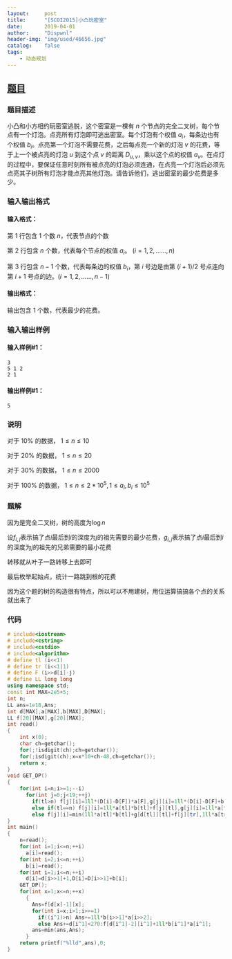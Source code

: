 ```yaml
---
layout:		post
title:		"[SCOI2015]小凸玩密室"
date:		2019-04-01
author:		"Dispwnl"
header-img:	"img/used/46656.jpg"
catalog:	false
tags:
    - 动态规划
---
```


## [题目](<https://www.luogu.org/problemnew/show/P4253>)

### 题目描述

小凸和小方相约玩密室逃脱，这个密室是一棵有 $n$ 个节点的完全二叉树，每个节点有一个灯泡。点亮所有灯泡即可逃出密室。每个灯泡有个权值 $a_i$，每条边也有个权值 $b_i$。点亮第一个灯泡不需要花费，之后每点亮一个新的灯泡 $v$ 的花费，等于上一个被点亮的灯泡 $u$ 到这个点 $v$ 的距离 $D_{u,v}$，乘以这个点的权值 $a_v$。在点灯的过程中，要保证任意时刻所有被点亮的灯泡必须连通，在点亮一个灯泡后必须先点亮其子树所有灯泡才能点亮其他灯泡。请告诉他们，逃出密室的最少花费是多少。

### 输入输出格式
#### 输入格式：



第 $1$ 行包含 $1$ 个数 $n$，代表节点的个数

第 $2$ 行包含 $n$ 个数，代表每个节点的权值 $a_i$。 $(i = 1, 2,……, n)$

第 $3$ 行包含 $n - 1$ 个数，代表每条边的权值 $b_i$，第 $i$ 号边是由第 $(i+1)/2$ 号点连向第 $i + 1$ 号点的边。$(i = 1, 2,……, n - 1)$

#### 输出格式：

输出包含 $1$ 个数，代表最少的花费。

### 输入输出样例

#### 输入样例#1：

```plain
3
5 1 2
2 1
```

#### 输出样例#1：

```plain
5
```

### 说明

对于 $10\%$ 的数据， $1 \leq n \leq 10$

对于 $20\%$ 的数据， $1 \leq n \leq 20$

对于 $30\%$ 的数据， $1 \leq n \leq 2000$

对于 $100\%$ 的数据， $1 \leq n \leq 2 * 10^5, 1 \leq a_i, b_i \leq 10^5$

### 题解

因为是完全二叉树，树的高度为$\log n$

设$f_{i,j}$表示搞了点$i$最后到$i$的深度为$j$的祖先需要的最少花费，$g_{i,j}$表示搞了点$i$最后到$i$的深度为$j$的祖先的兄弟需要的最小花费

转移就从叶子一路转移上去即可

最后枚举起始点，统计一路跳到根的花费

因为这个题的树的构造很有特点，所以可以不用建树，用位运算搞搞各个点的关系就出来了

### 代码

```c++
# include<iostream>
# include<cstring>
# include<cstdio>
# include<algorithm>
# define tl (i<<1)
# define tr (i<<1|1)
# define F (i>>d[i]-j)
# define LL long long
using namespace std;
const int MAX=2e5+5;
int n;
LL ans=1e18,Ans;
int d[MAX],a[MAX],b[MAX],D[MAX];
LL f[20][MAX],g[20][MAX];
int read()
{
	int x(0);
	char ch=getchar();
	for(;!isdigit(ch);ch=getchar());
	for(;isdigit(ch);x=x*10+ch-48,ch=getchar());
	return x;
}
void GET_DP()
{
	for(int i=n;i>=1;--i)
	  for(int j=0;j<19;++j)
	    if(tl>n) f[j][i]=1ll*(D[i]-D[F])*a[F],g[j][i]=1ll*(D[i]-D[F]+b[F]+b[F^1])*a[F^1];
	    else if(tl==n) f[j][i]=1ll*a[tl]*b[tl]+f[j][tl],g[j][i]=1ll*a[tl]*b[tl]+g[j][tl];
	    else f[j][i]=min(1ll*a[tl]*b[tl]+g[d[tl]][tl]+f[j][tr],1ll*a[tr]*b[tr]+g[d[tr]][tr]+f[j][tl]),g[j][i]=min(1ll*a[tl]*b[tl]+g[d[tl]][tl]+g[j][tr],1ll*a[tr]*b[tr]+g[d[tr]][tr]+g[j][tl]);
}
int main()
{
	n=read();
	for(int i=1;i<=n;++i)
	  a[i]=read();
	for(int i=2;i<=n;++i)
	  b[i]=read();
	for(int i=1;i<=n;++i)
	  d[i]=d[i>>1]+1,D[i]=D[i>>1]+b[i];
	GET_DP();
	for(int x=1;x<=n;++x)
	  {
	  	Ans=f[d[x]-1][x];
	  	for(int i=x;i>1;i>>=1)
	  	  if((i^1)>n) Ans+=1ll*b[i>>1]*a[i>>2];
	  	  else Ans+=d[i^1]<2?0:f[d[i^1]-2][i^1]+1ll*b[i^1]*a[i^1];
	  	ans=min(ans,Ans);
	  }
	return printf("%lld",ans),0;
}
```

